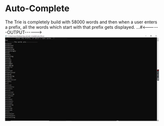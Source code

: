 # Auto-Complete
The Trie is completely build with 58000 words and then when a user enters a prefix, all the words which start with that prefix gets displayed.
...#<------OUTPUT------>
![](image/Output-AF.png)

